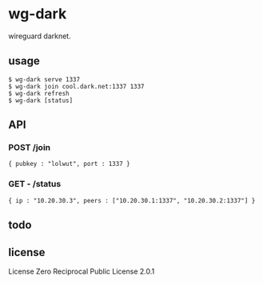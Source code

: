 # wg-dark
wireguard darknet.

## usage
```
$ wg-dark serve 1337
$ wg-dark join cool.dark.net:1337 1337
$ wg-dark refresh
$ wg-dark [status]
```

## API
### POST /join
```
{ pubkey : "lolwut", port : 1337 }
```

### GET - /status
```
{ ip : "10.20.30.3", peers : ["10.20.30.1:1337", "10.20.30.2:1337"] }
```

## todo

## license
License Zero Reciprocal Public License 2.0.1
